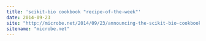```yaml
---
title: 'scikit-bio cookbook "recipe-of-the-week"'
date: 2014-09-23
site: "http://microbe.net/2014/09/23/announcing-the-scikit-bio-cookbook-recipe-of-the-week-series/"
sitename: "microbe.net"
---
```


